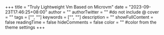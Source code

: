 +++
title = "Truly Lightweight Vm Based on Microvm"
date = "2023-09-23T17:46:25+08:00"
author = ""
authorTwitter = "" #do not include @
cover = ""
tags = ["", ""]
keywords = ["", ""]
description = ""
showFullContent = false
readingTime = false
hideComments = false
color = "" #color from the theme settings
+++
